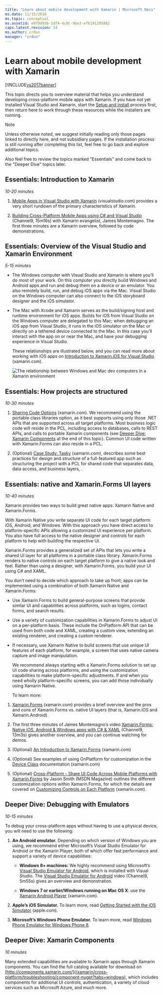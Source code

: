 ```yaml
---
title: "Learn about mobile development with Xamarin | Microsoft Docs"
ms.date: 11/15/2016
ms.topic: conceptual
ms.assetid: e970d936-1df4-4c0c-96e3-ef6191295882
caps.latest.revision: 14
ms.author: crdun
manager: "crdun"
---
```

# Learn about mobile development with Xamarin
[!INCLUDE[vs2017banner](../includes/vs2017banner.md)]

This topic directs you to overview material that helps you understand developing cross-platform mobile apps with Xamarin. If you have not yet installed Visual Studio and Xamarin, start the [Setup and install](../cross-platform/setup-and-install.md) process first, then return here to work through these resources while the installers are running.  
  
> [!NOTE]
> Unless otherwise noted, we suggest initially reading only those pages linked to directly here, and not subsidiary pages. If the installation process is still running after completing this list, feel free to go back and explore additional topics.  
>   
> Also feel free to review the topics marked "Essentials" and come back to the "Deeper Dive" topics later.  
  
## Essentials: Introduction to Xamarin  
 *10-20 minutes*  
  
1. [Mobile Apps in Visual Studio with Xamarin](https://www.visualstudio.com/explore/xamarin-vs) (visualstudio.com) provides a very short rundown of the primary characteristics of Xamarin.  
  
2. [Building Cross-Platform Mobile Apps using C# and Visual Studio](https://channel9.msdn.com/Events/Visual-Studio/Visual-Studio-2015-Final-Release-Event/Building-cross-platform-mobile-apps-using-C-and-Visual-Studio-2015) (Channel9, 15m16s) with Xamarin evangelist, James Montemagno. The first three minutes are a Xamarin overview, followed by code demonstrations.  
  
## Essentials: Overview of the Visual Studio and Xamarin Environment  
 *5-15 minutes*  
  
- The Windows computer with Visual Studio and Xamarin is where you’ll do most of your work. On this computer you directly build Windows and Android apps and run and debug them on a device or an emulator. You also remotely build, run, and debug iOS apps via the Mac. Visual Studio on the Windows computer can also connect to the iOS storyboard designer and the iOS simulator.  
  
- The Mac with Xcode and Xamarin serves as the build/signing host and runtime environment for iOS apps. Builds for iOS from Visual Studio on the Windows computer are delegated to this Mac; when debugging an iOS app from Visual Studio, it runs in the iOS simulator on the Mac or directly on a tethered device connected to the Mac. In this case you’ll interact with the app on or near the Mac, and have your debugging experience in Visual Studio.  
  
  These relationships are illustrated below, and you can read more about working with iOS apps on [Introduction to Xamarin.iOS for Visual Studio](/xamarin/ios/get-started/installation/windows/introduction-to-xamarin-ios-for-visual-studio) (xamarin.com).  
  
  ![The relationship between Windows and Mac dev computers in a Xamarin environment](../cross-platform/media/crossplat-xamarin-learn-1.png "CrossPlat Xamarin Learn 1")  
  
## Essentials: How projects are structured  
 *10-30 minutes*  
  
1. [Sharing Code Options](/xamarin/cross-platform/app-fundamentals/code-sharing) (xamarin.com). We recommend using the portable class libraries option, as it best supports using only those .NET APIs that are supported across all target platforms. Most business logic code will reside in the PCL, including access to databases, calls to REST APIs, and calls to portable Xamarin components (see [Deeper Dive: Xamarin Components](#components) at the end of this topic). Common UI code written with Xamarin.Forms can also reside in a PCL.  
  
2. (Optional) [Case Study: Tasky](/xamarin/cross-platform/app-fundamentals/building-cross-platform-applications/case-study-tasky) (xamarin.com), describes some best practices for design and structure of a full-featured app such as structuring the project with a PCL for shared code that separates data, data access, and business layers, .  
  
## Essentials: native and Xamarin.Forms UI layers  
 *10-40 minutes*  
  
 Xamarin provides two ways to build great native apps: Xamarin Native and Xamarin.Forms.  
  
 With Xamarin Native you write separate UI code for each target platform: iOS, Android, and Windows.  With this approach you have direct access to platform-specific APIs allowing a customized UI experience per platform.  You also have full access to the native designer and controls for each platform to help with building the respective UI.  
  
 Xamarin.Forms provides a generalized set of APIs that lets you write a shared UI layer for all platforms in a portable class library.  Xamarin.Forms  renders to native controls on each target platform to give a native look and feel.  Rather than using a designer, with Xamarin.Forms, you build your UI using C# and XAML.  
  
 You don’t need to decide which approach to take up front; apps can be implemented using a combination of both Xamarin Native and Xamarin.Forms:  
  
- Use Xamarin.Forms to build general-purpose screens that provide similar UI and capabilities across platforms, such as logins, contact forms, and search results.  
  
- Use a variety of customization capabilities in Xamarin.Forms to adjust UI on a per-platform basis. These include the OnPlatform API that can be used from both code and XAML, creating a custom view, extending an existing renderer, and creating a custom renderer.  
  
- If necessary, use Xamarin Native to build screens that  use unique UI features of each platform, for example, a screen that uses native camera capture and image manipulation.  
  
  We recommend always starting with a Xamarin.Forms solution to set up UI code sharing across platforms, and using the customization capabilities to make platform-specific adjustments. If and when you need wholly platform-specific screens, you can add those individually using Xamarin Native.  
  
  To learn more:  
  
1. [Xamarin.Forms](/xamarin/xamarin-forms/) (xamarin.com) provides a brief overview and the pros and cons of Xamarin.Forms vs. native UI layers (that is, Xamarin.iOS and Xamarin.Android).  
  
2. The first three minutes of James Montemagno’s video [Xamarin.Forms: Native iOS, Android & Windows apps with C# & XAML](https://channel9.msdn.com/events/Visual-Studio/Connect-event-2015/704) (Channel9, 13m3s) gives another overview, and you can continue watching for demos.  
  
3. (Optional) [An Introduction to Xamarin.Forms](/xamarin/get-started/quickstarts/deepdive?pivots=windows) (xamarin.com)  
  
4. (Optional) See examples of using OnPlatform for customization in the [Device Class](/xamarin/xamarin-forms/platform/device) documentation (xamarin.com)  
  
5. (Optional) [Cross-Platform - Share UI Code Across Mobile Platforms with Xamarin.Forms](https://msdn.microsoft.com/magazine/dn904669.aspx) by Jason Smith (MSDN Magazine) outlines the different customization options within Xamarin.Forms, for which the details are covered on [Customizing Controls on Each Platform](/xamarin/xamarin-forms/app-fundamentals/custom-renderer/) (xamarin.com).  
  
## Deeper Dive: Debugging with Emulators  
 *10-15 minutes*  
  
 To debug your cross-platform apps without having to use a physical device, you will need to use the following:  
  
1. **An Android emulator.** Depending on which version of Windows you are using, we recommend either Microsoft’s Visual Studio Emulator for Android or the Xamarin Player, both of which offer fast performance and support a variety of device capabilities:  
  
    - **Windows 8+ machines:** We highly recommend using Microsoft’s [Visual Studio Emulator for Android](https://www.visualstudio.com/features/msft-android-emulator-vs.aspx), which is installed with Visual Studio.  The [Visual Studio Emulator for Android](https://channel9.msdn.com/events/Visual-Studio/Connect-event-2015/711) video (Channel9, 5m55s) gives an overview and demonstration.  
  
    - **Windows 7 or earlier/Windows running on Mac OS X**: use the [Xamarin Android Player](/xamarin/android/deploy-test/debugging/debug-on-emulator?tabs=windows) (xamarin.com).  
  
2. **Apple’s iOS Simulator.** To learn more, read [Getting Started with the iOS Simulator](https://developer.apple.com/library/prerelease/content/documentation/IDEs/Conceptual/iOS_Simulator_Guide/GettingStartedwithiOSSimulator/GettingStartedwithiOSSimulator.html#//apple_ref/doc/uid/TP40012848-CH5-SW1) (apple.com).  
  
3. **Microsoft’s Windows Phone Emulator.** To learn more, read [Windows Phone Emulator for Windows Phone 8](https://msdn.microsoft.com/library/dn632391.aspx).  
  
## <a name="components"></a> Deeper Dive: Xamarin Components  
 *10 minutes*  
  
 Many extended capabilities are available to Xamarin apps through Xamarin components. You can find the full catalog available for download on [http://components.xamarin.com/](/xamarin/cross-platform/troubleshooting/component-nuget?tabs=windows), which includes components for additional UI controls, authentication, a variety of cloud services such as Microsoft Azure, and much more.
